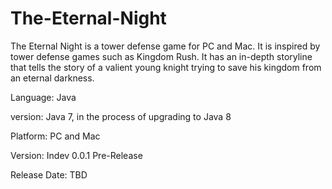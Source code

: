 The-Eternal-Night
=================
The Eternal Night is a tower defense game for PC and Mac. It is inspired by tower defense games such as Kingdom Rush.
It has an in-depth storyline that tells the story of a valient young knight trying to save his kingdom from an eternal 
darkness.

<p>Language: Java</p>
  <p>version: Java 7, in the process of upgrading to Java 8</p>
<p>Platform: PC and Mac</p>
<p>Version: Indev 0.0.1 Pre-Release</p>
<p>Release Date: TBD</p>
